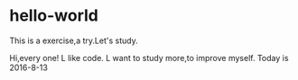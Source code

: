 # hello-world
This is a exercise,a try.Let's study.

Hi,every one!
L like code.
L want to study more,to improve myself.
Today is 2016-8-13
